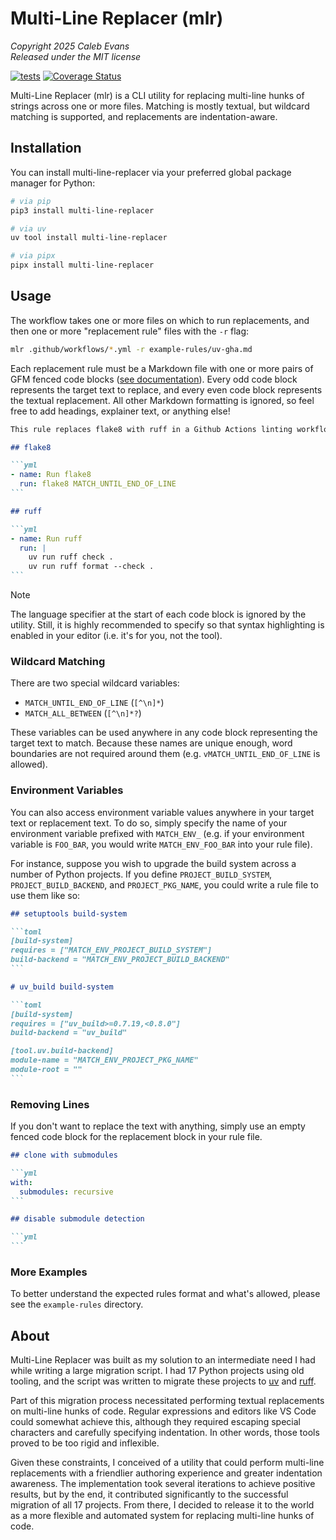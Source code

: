 # Multi-Line Replacer (mlr)

*Copyright 2025 Caleb Evans*  
*Released under the MIT license*

[![tests](https://github.com/caleb531/multi-line-replacer/actions/workflows/tests.yml/badge.svg)](https://github.com/caleb531/multi-line-replacer/actions/workflows/tests.yml)
[![Coverage Status](https://coveralls.io/repos/caleb531/multi-line-replacer/badge.svg?branch=main)](https://coveralls.io/r/caleb531/multi-line-replacer?branch=main)

Multi-Line Replacer (mlr) is a CLI utility for replacing multi-line hunks of
strings across one or more files. Matching is mostly textual, but wildcard
matching is supported, and replacements are indentation-aware.

## Installation

You can install multi-line-replacer via your preferred global package manager
for Python:

```sh
# via pip
pip3 install multi-line-replacer
```

```sh
# via uv
uv tool install multi-line-replacer
```

```sh
# via pipx
pipx install multi-line-replacer
```

## Usage

The workflow takes one or more files on which to run replacements, and then one
or more "replacement rule" files with the `-r` flag:

```sh
mlr .github/workflows/*.yml -r example-rules/uv-gha.md
```

Each replacement rule must be a Markdown file with one or more pairs of GFM
fenced code blocks ([see documentation][gfm-docs]). Every odd code block
represents the target text to replace, and every even code block represents the
textual replacement. All other Markdown formatting is ignored, so feel free to
add headings, explainer text, or anything else!

````md
This rule replaces flake8 with ruff in a Github Actions linting workflow.

## flake8

```yml
- name: Run flake8
  run: flake8 MATCH_UNTIL_END_OF_LINE
```

## ruff

```yml
- name: Run ruff
  run: |
    uv run ruff check .
    uv run ruff format --check .
```
````

> [!NOTE]
The language specifier at the start of each code block is ignored by the
utility. Still, it is highly recommended to specify so that syntax highlighting
is enabled in your editor (i.e. it's for you, not the tool).

### Wildcard Matching

There are two special wildcard variables:

- `MATCH_UNTIL_END_OF_LINE` (`[^\n]*`)
- `MATCH_ALL_BETWEEN` (`[^\n]*?`)

These variables can be used anywhere in any code block representing the target
text to match. Because these names are unique enough, word boundaries are not
required around them (e.g. `vMATCH_UNTIL_END_OF_LINE` is allowed).

### Environment Variables

You can also access environment variable values anywhere in your target text or
replacement text. To do so, simply specify the name of your environment variable
prefixed with `MATCH_ENV_` (e.g. if your environment variable is `FOO_BAR`, you
would write `MATCH_ENV_FOO_BAR` into your rule file).

For instance, suppose you wish to upgrade the build system across a number of
Python projects. If you define `PROJECT_BUILD_SYSTEM`, `PROJECT_BUILD_BACKEND`,
and `PROJECT_PKG_NAME`, you could write a rule file to use them like so:

````md
## setuptools build-system

```toml
[build-system]
requires = ["MATCH_ENV_PROJECT_BUILD_SYSTEM"]
build-backend = "MATCH_ENV_PROJECT_BUILD_BACKEND"
```

# uv_build build-system

```toml
[build-system]
requires = ["uv_build>=0.7.19,<0.8.0"]
build-backend = "uv_build"

[tool.uv.build-backend]
module-name = "MATCH_ENV_PROJECT_PKG_NAME"
module-root = ""
```
````

### Removing Lines

If you don't want to replace the text with anything, simply use an empty fenced
code block for the replacement block in your rule file.

````md
## clone with submodules

```yml
with:
  submodules: recursive
```

## disable submodule detection

```yml
```
````

### More Examples

To better understand the expected rules format and what's allowed, please see
the `example-rules` directory.

[gfm-docs]: https://github.github.com/gfm/#fenced-code-blocks

## About

Multi-Line Replacer was built as my solution to an intermediate need I had while
writing a large migration script. I had 17 Python projects using old tooling,
and the script was written to migrate these projects to [uv][uv] and
[ruff][ruff].

Part of this migration process necessitated performing textual replacements on
multi-line hunks of code. Regular expressions and editors like VS Code could
somewhat achieve this, although they required escaping special characters and
carefully specifying indentation. In other words, those tools proved to be too
rigid and inflexible.

Given these constraints, I conceived of a utility that could perform multi-line
replacements with a friendlier authoring experience and greater indentation
awareness. The implementation took several iterations to achieve positive
results, but by the end, it contributed significantly to the successful
migration of all 17 projects. From there, I decided to release it to the world
as a more flexible and automated system for replacing multi-line hunks of code.

[uv]: https://docs.astral.sh/uv/
[ruff]: https://docs.astral.sh/ruff/
